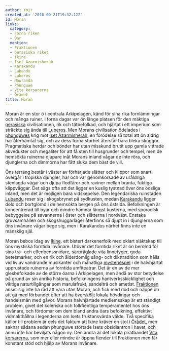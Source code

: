 ```yaml
---
author: Ymir
created_at: '2010-09-21T19:32:12Z'
id: Moran
links:
  category:
  - Forna riken
  - Öar
  mention:
  - Fraktionen
  - Gerasiska riket
  - Ikine
  - Iset Azarmisherah
  - Karakandu
  - Lubandu
  - Luberos
  - Nawranda
  - Phunguwe
  - Vita korsarerna
  - Örådet
title: Moran
---
```


Moran är en stor ö i centrala Arkipelagen, känd för sina rika fornlämningar och många ruiner. I
forna dagar var ön länge platsen för den mäktiga [gerasiska] civilisationen, rik och tätbefolkad,
och hjärtat i ett imperium som sträckte sig ända till [Luberos]. Men Morans civilisation ödelades i
[phunguwes] krig mot [Iset Azarmisherah], en förödelse så total att ön aldrig har återhämtat sig,
och av dess forna storhet återstår bara bleka skuggor. Pragmatiska herdar och bönder har utan
misskund brutit upp gamla vittrade akvedukter och megaliter för att få sten till husgrunder och
tempel, men de hemsökta ruinerna djupare inåt Morans inland vågar de inte röra, och djunglerna och
dimmorna har fått sluka dem bäst de vill.

Öns terräng består i väster av förhärjade slätter och klippor som snart övergår i tropiska djungler,
här och var genomkorsade av uråldriga stenlagda vägar och djupa flodfåror och raviner mellan branta,
fuktiga klippväggar. Det sägs ofta att det ligger en kuslig tystnad över öns ödsliga inland, men det
är möjligen bara vidskepelse. Den legendariska ruinstaden [Lubandu] reser sig i skogsbrynet på
sydkusten, medan [Karakandu] ligger dold och bortglömd i de hemsökta bergen på öns östsida.
Befolkningen är koncentrerad till byar och mindre hamnar längst kusterna, med sporadisk bebyggelse
på savannerna i öster och slätterna i nordväst. Enstaka gruvsamhällen och skogshuggarläger återfinns
så djupt in i djunglerna som öns invånare vågar bege sig, men i Karakandus närhet finns inte en
mänsklig själ.

Moran bebos idag av [Ikine]. ett bistert darkenerfolk med oklart släktskap till öns mystiska
forntida invånare. Utöver det forntida riket är ön berömd för sina trä- och elfenbenssnidare,
särpräglade vita linnetyger, goda betesmarker, och en rik och ålderdomlig sång- och dikttradition
som hålls vid liv av vandrande musikanter och månatliga [mysteriespel] i de halvhjärtat upprustade
ruinerna av forntida amfiteatrar. Det är en av de mer glesbefolkade av de större öarna i
Arkipelagen, men ändå av stor betydelse på grund av sin anrika historia, befolkningens
hantverksskicklighet och viktiga naturtillgångar som marulafrukt, sandelträ och ametist.
[Fraktionen] anser sig inte ha råd att vara utan Moran, och fick med nöd och näppe ön att gå med
förbundet efter att ha översköljt lokala hövdingar och handelsmän med gåvor. Morans halvhjärtade
medlemsskap är ett ständigt problem, givet det koleriska och folkfientliga temperamentet hos öns
invånare, och fördomar om dem bland andra öars befolkning, effektivt vidmakthållna i legenderna om
Isets fruktansvärda välde. Två specifika källor till problem är dels det faktum att Ikine kräver en
stol i [Örådet], men saknar sådana sedan phunguwe störtade Isets obsidiantron i havet, och ännu inte
har beviljats någon ny. Den andra är det lokala piratbandet [Vita korsarerna], som mer eller mindre
är öppna fiender till Fraktionen men får konstant stöd och hjälp av Morans invånare.

  [gerasiska]: Gerasiska_riket
  [Luberos]: Luberos
  [phunguwes]: Phunguwe
  [Iset Azarmisherah]: Iset_Azarmisherah
  [Lubandu]: Lubandu
  [Karakandu]: Karakandu
  [Ikine]: Ikine
  [mysteriespel]: Nawranda
  [Fraktionen]: Fraktionen
  [Örådet]: Örådet
  [Vita korsarerna]: Vita_korsarerna